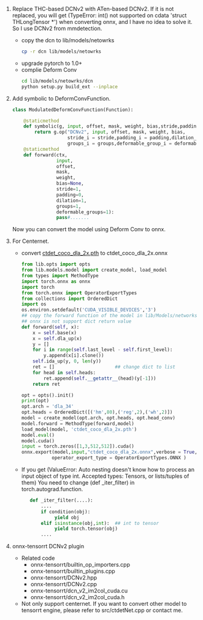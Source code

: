 1. Replace THC-based DCNv2 with ATen-based DCNv2. 
If it is not replaced, you will get (TypeError: int() not supported on cdata 'struct THLongTensor *') when converting onnx, and I have no idea to solve it.
So I use DCNv2 from mmdetection.
    * copy the dcn to lib/models/netowrks
        ```bash
        cp -r dcn lib/models/netowrks
        ```
    * upgrade pytorch to 1.0+
    * complie Deform Conv
        ```bash
        cd lib/models/netowrks/dcn
        python setup.py build_ext --inplace
        ``` 

2. Add symbolic to DeformConvFunction.
    ```python
    class ModulatedDeformConvFunction(Function):
    
        @staticmethod
        def symbolic(g, input, offset, mask, weight, bias,stride,padding,dilation,groups,deformable_groups):
            return g.op("DCNv2", input, offset, mask, weight, bias,
                        stride_i = stride,padding_i = padding,dilation_i = dilation,
                        groups_i = groups,deformable_group_i = deformable_groups)
        @staticmethod
        def forward(ctx,
                    input,
                    offset,
                    mask,
                    weight,
                    bias=None,
                    stride=1,
                    padding=0,
                    dilation=1,
                    groups=1,
                    deformable_groups=1):
                    pass#.......
    ```
    Now you can convert the model using Deform Conv to onnx.
    
3. For Centernet.
    * convert [ctdet_coco_dla_2x.pth](https://github.com/xingyizhou/CenterNet/blob/master/readme/MODEL_ZOO.md) to ctdet_coco_dla_2x.onnx
        ```python
        from lib.opts import opts
        from lib.models.model import create_model, load_model
        from types import MethodType
        import torch.onnx as onnx
        import torch
        from torch.onnx import OperatorExportTypes
        from collections import OrderedDict
        import os
        os.environ.setdefault('CUDA_VISIBLE_DEVICES','3')
        ## copy the forward function of the model in lib/Models/networks/pose_dla_dcn.py.
        ## onnx is not support dict return value 
        def forward(self, x):
            x = self.base(x)
            x = self.dla_up(x)
            y = []
            for i in range(self.last_level - self.first_level):
                y.append(x[i].clone())
            self.ida_up(y, 0, len(y))
            ret = []                      ## change dict to list
            for head in self.heads:
                ret.append(self.__getattr__(head)(y[-1]))
            return ret
        
        opt = opts().init()
        print(opt)
        opt.arch = 'dla_34'
        opt.heads = OrderedDict([('hm',80),('reg',2),('wh',2)])
        model = create_model(opt.arch, opt.heads, opt.head_conv)
        model.forward = MethodType(forward,model)
        load_model(model, 'ctdet_coco_dla_2x.pth')
        model.eval()
        model.cuda()
        input = torch.zeros([1,3,512,512]).cuda()
        onnx.export(model,input,"ctdet_coco_dla_2x.onnx",verbose = True,
                   operator_export_type = OperatorExportTypes.ONNX )
        ```
    *   If you get (ValueError: Auto nesting doesn't know how to process an input object of type int. Accepted types: Tensors, or lists/tuples of them)
        You need to change (def _iter_filter) in torch.autograd.function.
        ```python
           def _iter_filter(....):
               ....
               if condition(obj):
                    yield obj
               elif isinstance(obj,int):  ## int to tensor
                    yield torch.tensor(obj)
               ....
   
        ```
4. onnx-tensorrt DCNv2 plugin
    * Related code
        * onnx-tensorrt/builtin_op_importers.cpp
        * onnx-tensorrt/builtin_plugins.cpp
        * onnx-tensorrt/DCNv2.hpp
        * onnx-tensorrt/DCNv2.cpp
        * onnx-tensorrt/dcn_v2_im2col_cuda.cu
        * onnx-tensorrt/dcn_v2_im2col_cuda.h
    * Not only support centernet. If you want to convert other model to tensorrt engine, please refer to src/ctdetNet.cpp or contact me.
